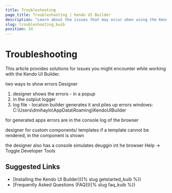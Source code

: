 ```yaml
---
title: Troubleshooting
page_title: Troubleshooting | Kendo UI Builder
description: "Learn about the issues that may occur when using the Kendo UI Builder tool for creating and managing Angular and AngularJS-based web applications."
slug: troubleshooting_kuib
position: 14
---
```


# Troubleshooting

This article provides solutions for issues you might encounter while working with the Kendo UI Builder.





two ways to show errors
Designer
1. designer shows the errors - in a popup
1. in the outpiut logger
1. log file  - location
builder generates it and piles up errors
windows: C:\Users\dmihaylo\AppData\Roaming\KendoUIBuilder

for generated apps
errors are in the console log of the browser

designer for custom components/ templates
if a template cannot be rendered, in the component is shown  

the designer also has a console
simulates deuggin int he browser
Help -> Toggle Developer Tools

## Suggested Links

* [Installing the Kendo UI Builder]({% slug getstarted_kuib %})
* [Frequently Asked Questions (FAQ)]({% slug faq_kuib %})
